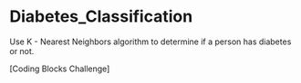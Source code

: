 # Diabetes_Classification
Use K - Nearest Neighbors  algorithm to determine if a person has diabetes or not.

[Coding Blocks Challenge]
